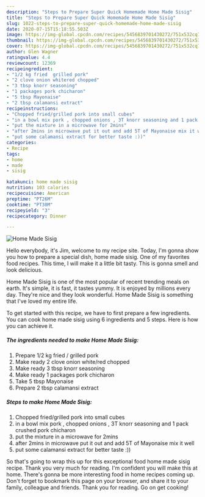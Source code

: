 ```yaml
---
description: "Steps to Prepare Super Quick Homemade Home Made Sisig"
title: "Steps to Prepare Super Quick Homemade Home Made Sisig"
slug: 1022-steps-to-prepare-super-quick-homemade-home-made-sisig
date: 2020-07-15T15:18:55.503Z
image: https://img-global.cpcdn.com/recipes/5456839701430272/751x532cq70/home-made-sisig-recipe-main-photo.jpg
thumbnail: https://img-global.cpcdn.com/recipes/5456839701430272/751x532cq70/home-made-sisig-recipe-main-photo.jpg
cover: https://img-global.cpcdn.com/recipes/5456839701430272/751x532cq70/home-made-sisig-recipe-main-photo.jpg
author: Glen Wagner
ratingvalue: 4.4
reviewcount: 12369
recipeingredient:
- "1/2 kg fried  grilled pork"
- "2 clove onion whitered chopped"
- "3 tbsp knorr seasoning"
- "1 packages pork chicharon"
- "5 tbsp Mayonaise"
- "2 tbsp calamansi extract"
recipeinstructions:
- "Chopped fried/grilled pork into small cubes"
- "in a bowl mix pork , chopped onions , 3T knorr seasoning and 1 pack crushed pork chicharon"
- "put the mixture in a microwave for 2mins"
- "after 2mins in microwave put it out and add 5T of Mayonaise mix it well"
- "put some calamansi extract for better taste :))"
categories:
- Recipe
tags:
- home
- made
- sisig

katakunci: home made sisig 
nutrition: 103 calories
recipecuisine: American
preptime: "PT26M"
cooktime: "PT30M"
recipeyield: "3"
recipecategory: Dinner

---
```



![Home Made Sisig](https://img-global.cpcdn.com/recipes/5456839701430272/751x532cq70/home-made-sisig-recipe-main-photo.jpg)

Hello everybody, it's Jim, welcome to my recipe site. Today, I'm gonna show you how to prepare a special dish, home made sisig. One of my favorites food recipes. This time, I will make it a little bit tasty. This is gonna smell and look delicious.

Home Made Sisig is one of the most popular of recent trending meals on earth. It's simple, it is fast, it tastes yummy. It is enjoyed by millions every day. They're nice and they look wonderful. Home Made Sisig is something that I've loved my entire life.




To get started with this recipe, we have to first prepare a few ingredients. You can cook home made sisig using 6 ingredients and 5 steps. Here is how you can achieve it.

<!--inarticleads1-->

##### The ingredients needed to make Home Made Sisig:

1. Prepare 1/2 kg fried / grilled pork
1. Make ready 2 clove onion white/red chopped
1. Make ready 3 tbsp knorr seasoning
1. Make ready 1 packages pork chicharon
1. Take 5 tbsp Mayonaise
1. Prepare 2 tbsp calamansi extract




<!--inarticleads2-->

##### Steps to make Home Made Sisig:

1. Chopped fried/grilled pork into small cubes
1. in a bowl mix pork , chopped onions , 3T knorr seasoning and 1 pack crushed pork chicharon
1. put the mixture in a microwave for 2mins
1. after 2mins in microwave put it out and add 5T of Mayonaise mix it well
1. put some calamansi extract for better taste :))




So that's going to wrap this up for this exceptional food home made sisig recipe. Thank you very much for reading. I'm confident you will make this at home. There's gonna be more interesting food in home recipes coming up. Don't forget to bookmark this page on your browser, and share it to your family, colleague and friends. Thank you for reading. Go on get cooking!
